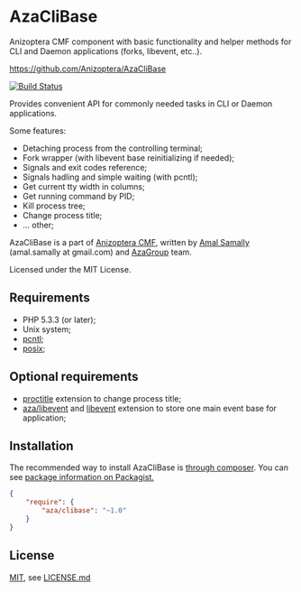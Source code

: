 AzaCliBase
==========

Anizoptera CMF component with basic functionality and helper methods for CLI and Daemon applications (forks, libevent, etc..).

https://github.com/Anizoptera/AzaCliBase

[![Build Status](https://secure.travis-ci.org/Anizoptera/AzaCliBase.png?branch=master)](http://travis-ci.org/Anizoptera/AzaCliBase)

Provides convenient API for commonly needed tasks in CLI or Daemon applications.

Some features:

* Detaching process from the controlling terminal;
* Fork wrapper (with libevent base reinitializing if needed);
* Signals and exit codes reference;
* Signals hadling and simple waiting (with pcntl);
* Get current tty width in columns;
* Get running command by PID;
* Kill process tree;
* Change process title;
*  ... other;

AzaCliBase is a part of [Anizoptera CMF](https://github.com/Anizoptera), written by [Amal Samally](http://azagroup.ru/#amal) (amal.samally at gmail.com) and [AzaGroup](http://azagroup.ru/) team.

Licensed under the MIT License.


Requirements
------------

* PHP 5.3.3 (or later);
* Unix system;
* [pcntl](http://php.net/pcntl);
* [posix](http://php.net/posix);


Optional requirements
---------------------

* [proctitle](http://php.net/proctitle) extension to change process title;
* [aza/libevent](https://packagist.org/packages/aza/libevent) and [libevent](http://php.net/libevent) extension to store one main event base for application;


Installation
------------

The recommended way to install AzaCliBase is [through composer](http://getcomposer.org).
You can see [package information on Packagist.](https://packagist.org/packages/aza/clibase)

```JSON
{
	"require": {
		"aza/clibase": "~1.0"
	}
}
```


License
-------

[MIT](http://www.opensource.org/licenses/mit-license.html), see [LICENSE.md](LICENSE.md)
